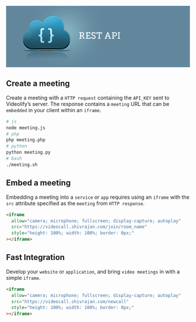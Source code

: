 [![restAPI](restAPI.png)](https://videocall.shivrajan.com/api/v1/docs)

## Create a meeting

Create a meeting with a `HTTP request` containing the `API_KEY` sent to Videolify’s server. The response contains a `meeting` URL that can be `embedded` in your client within an `iframe`.

```bash
# js
node meeting.js
# php
php meeting.php
# python
python meeting.py
# bash
./meeting.sh
```

## Embed a meeting

Embedding a meeting into a `service` or `app` requires using an `iframe` with the `src` attribute specified as the `meeting` from `HTTP response`.

```html
<iframe
  allow="camera; microphone; fullscreen; display-capture; autoplay"
  src="https://videocall.shivrajan.com/join/room_name"
  style="height: 100%; width: 100%; border: 0px;"
></iframe>
```

## Fast Integration

Develop your `website` or `application`, and bring `video meetings` in with a simple `iframe`.

```html
<iframe
  allow="camera; microphone; fullscreen; display-capture; autoplay"
  src="https://videocall.shivrajan.com/newcall"
  style="height: 100%; width: 100%; border: 0px;"
></iframe>
```
